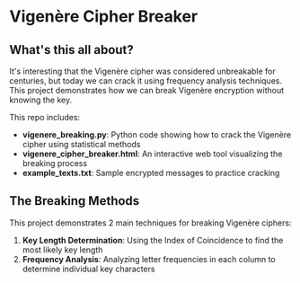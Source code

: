 # Vigenère Cipher Breaker

## What's this all about?
It's interesting that the Vigenère cipher was considered unbreakable for centuries, but today we can crack it using frequency analysis techniques. This project demonstrates how we can break Vigenère encryption without knowing the key.

This repo includes:
* **vigenere_breaking.py**: Python code showing how to crack the Vigenère cipher using statistical methods
* **vigenere_cipher_breaker.html**: An interactive web tool visualizing the breaking process
* **example_texts.txt**: Sample encrypted messages to practice cracking

## The Breaking Methods
This project demonstrates 2 main techniques for breaking Vigenère ciphers:

1. **Key Length Determination**: Using the Index of Coincidence to find the most likely key length
2. **Frequency Analysis**: Analyzing letter frequencies in each column to determine individual key characters

